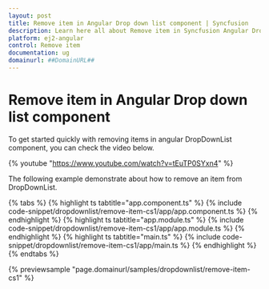 ```yaml
---
layout: post
title: Remove item in Angular Drop down list component | Syncfusion
description: Learn here all about Remove item in Syncfusion Angular Drop down list component of Syncfusion Essential JS 2 and more.
platform: ej2-angular
control: Remove item 
documentation: ug
domainurl: ##DomainURL##
---
```


# Remove item in Angular Drop down list component

To get started quickly with removing items in angular DropDownList component, you can check the video below.

{% youtube "https://www.youtube.com/watch?v=tEuTP0SYxn4" %}

The following example demonstrate about how to remove an item from DropDownList.

{% tabs %}
{% highlight ts tabtitle="app.component.ts" %}
{% include code-snippet/dropdownlist/remove-item-cs1/app/app.component.ts %}
{% endhighlight %}
{% highlight ts tabtitle="app.module.ts" %}
{% include code-snippet/dropdownlist/remove-item-cs1/app/app.module.ts %}
{% endhighlight %}
{% highlight ts tabtitle="main.ts" %}
{% include code-snippet/dropdownlist/remove-item-cs1/app/main.ts %}
{% endhighlight %}
{% endtabs %}
  
{% previewsample "page.domainurl/samples/dropdownlist/remove-item-cs1" %}